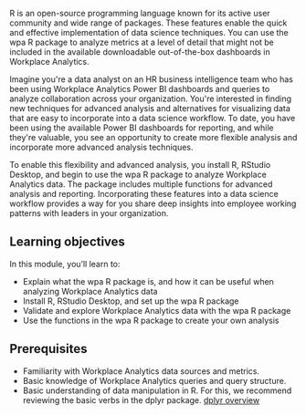 R is an open-source programming language known for its active user community and wide range of packages. These features enable the quick and effective implementation of data science techniques. You can use the wpa R package to analyze metrics at a level of detail that might not be included in the available downloadable out-of-the-box dashboards in Workplace Analytics. 

Imagine you're a data analyst on an HR business intelligence team who has been using Workplace Analytics Power BI dashboards and queries to analyze collaboration across your organization. You're interested in finding new techniques for advanced analysis and alternatives for visualizing data that are easy to incorporate into a data science workflow. To date, you have been using the available Power BI dashboards for reporting, and while they're valuable, you see an opportunity to create more flexible analysis and incorporate more advanced analysis techniques.

To enable this flexibility and advanced analysis, you install R, RStudio Desktop, and begin to use the wpa R package to analyze Workplace Analytics data. The package includes multiple functions for advanced analysis and reporting. Incorporating these features into a data science workflow provides a way for you share deep insights into employee working patterns with leaders in your organization.

## Learning objectives

In this module, you’ll learn to:

- Explain what the wpa R package is, and how it can be useful when analyzing Workplace Analytics data
- Install R, RStudio Desktop, and set up the wpa R package
- Validate and explore Workplace Analytics data with the wpa R package
- Use the functions in the wpa R package to create your own analysis

## Prerequisites

- Familiarity with Workplace Analytics data sources and metrics.
- Basic knowledge of Workplace Analytics queries and query structure.
- Basic understanding of data manipulation in R. For this, we recommend reviewing the basic verbs in the dplyr package. [dplyr overview](https://dplyr.tidyverse.org/)
